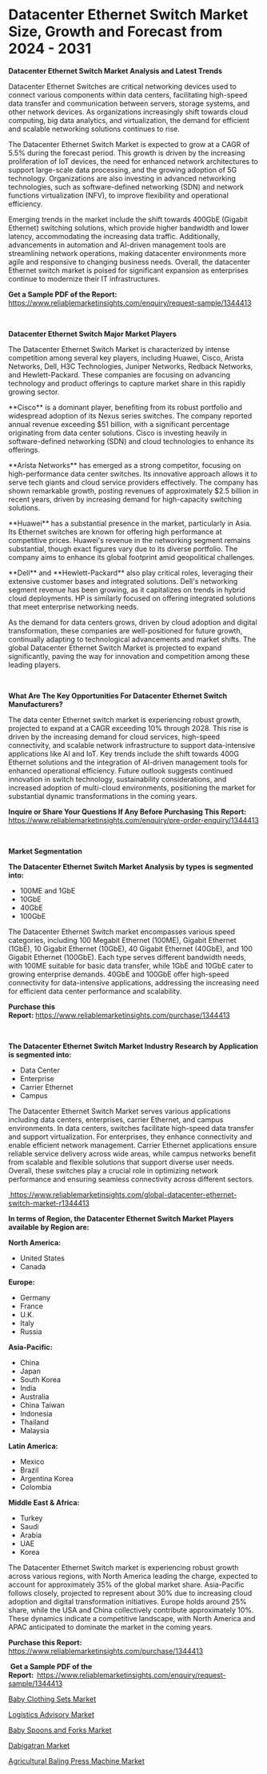 <p><h1>Datacenter Ethernet Switch Market Size, Growth and Forecast from 2024 - 2031</h1></p><p><strong>Datacenter Ethernet Switch Market Analysis and Latest Trends</strong></p>
<p><p>Datacenter Ethernet Switches are critical networking devices used to connect various components within data centers, facilitating high-speed data transfer and communication between servers, storage systems, and other network devices. As organizations increasingly shift towards cloud computing, big data analytics, and virtualization, the demand for efficient and scalable networking solutions continues to rise.</p><p>The Datacenter Ethernet Switch Market is expected to grow at a CAGR of 5.5% during the forecast period. This growth is driven by the increasing proliferation of IoT devices, the need for enhanced network architectures to support large-scale data processing, and the growing adoption of 5G technology. Organizations are also investing in advanced networking technologies, such as software-defined networking (SDN) and network functions virtualization (NFV), to improve flexibility and operational efficiency.</p><p>Emerging trends in the market include the shift towards 400GbE (Gigabit Ethernet) switching solutions, which provide higher bandwidth and lower latency, accommodating the increasing data traffic. Additionally, advancements in automation and AI-driven management tools are streamlining network operations, making datacenter environments more agile and responsive to changing business needs. Overall, the datacenter Ethernet switch market is poised for significant expansion as enterprises continue to modernize their IT infrastructures.</p></p>
<p><strong>Get a Sample PDF of the Report:&nbsp;</strong> <a href="https://www.reliablemarketinsights.com/enquiry/request-sample/1344413?utm_campaign=1602&utm_medium=2&utm_source=Github&utm_content=ia&utm_term=12102024&utm_id=datacenter-ethernet-switch">https://www.reliablemarketinsights.com/enquiry/request-sample/1344413</a></p>
<p>&nbsp;</p>
<p><strong>Datacenter Ethernet Switch Major Market Players</strong></p>
<p><p>The Datacenter Ethernet Switch Market is characterized by intense competition among several key players, including Huawei, Cisco, Arista Networks, Dell, H3C Technologies, Juniper Networks, Redback Networks, and Hewlett-Packard. These companies are focusing on advancing technology and product offerings to capture market share in this rapidly growing sector.</p><p>**Cisco** is a dominant player, benefiting from its robust portfolio and widespread adoption of its Nexus series switches. The company reported annual revenue exceeding $51 billion, with a significant percentage originating from data center solutions. Cisco is investing heavily in software-defined networking (SDN) and cloud technologies to enhance its offerings.</p><p>**Arista Networks** has emerged as a strong competitor, focusing on high-performance data center switches. Its innovative approach allows it to serve tech giants and cloud service providers effectively. The company has shown remarkable growth, posting revenues of approximately $2.5 billion in recent years, driven by increasing demand for high-capacity switching solutions.</p><p>**Huawei** has a substantial presence in the market, particularly in Asia. Its Ethernet switches are known for offering high performance at competitive prices. Huawei's revenue in the networking segment remains substantial, though exact figures vary due to its diverse portfolio. The company aims to enhance its global footprint amid geopolitical challenges.</p><p>**Dell** and **Hewlett-Packard** also play critical roles, leveraging their extensive customer bases and integrated solutions. Dell's networking segment revenue has been growing, as it capitalizes on trends in hybrid cloud deployments. HP is similarly focused on offering integrated solutions that meet enterprise networking needs.</p><p>As the demand for data centers grows, driven by cloud adoption and digital transformation, these companies are well-positioned for future growth, continually adapting to technological advancements and market shifts. The global Datacenter Ethernet Switch Market is projected to expand significantly, paving the way for innovation and competition among these leading players.</p></p>
<p>&nbsp;</p>
<p><strong>What Are The Key Opportunities For Datacenter Ethernet Switch Manufacturers?</strong></p>
<p><p>The data center Ethernet switch market is experiencing robust growth, projected to expand at a CAGR exceeding 10% through 2028. This rise is driven by the increasing demand for cloud services, high-speed connectivity, and scalable network infrastructure to support data-intensive applications like AI and IoT. Key trends include the shift towards 400G Ethernet solutions and the integration of AI-driven management tools for enhanced operational efficiency. Future outlook suggests continued innovation in switch technology, sustainability considerations, and increased adoption of multi-cloud environments, positioning the market for substantial dynamic transformations in the coming years.</p></p>
<p><strong>Inquire or Share Your Questions If Any Before Purchasing This Report:</strong> <a href="https://www.reliablemarketinsights.com/enquiry/pre-order-enquiry/1344413?utm_campaign=1602&utm_medium=2&utm_source=Github&utm_content=ia&utm_term=12102024&utm_id=datacenter-ethernet-switch">https://www.reliablemarketinsights.com/enquiry/pre-order-enquiry/1344413</a></p>
<p>&nbsp;</p>
<p><strong>Market Segmentation</strong></p>
<p><strong>The Datacenter Ethernet Switch Market Analysis by types is segmented into:</strong></p>
<p><ul><li>100ME and 1GbE</li><li>10GbE</li><li>40GbE</li><li>100GbE</li></ul></p>
<p><p>The Datacenter Ethernet Switch market encompasses various speed categories, including 100 Megabit Ethernet (100ME), Gigabit Ethernet (1GbE), 10 Gigabit Ethernet (10GbE), 40 Gigabit Ethernet (40GbE), and 100 Gigabit Ethernet (100GbE). Each type serves different bandwidth needs, with 100ME suitable for basic data transfer, while 1GbE and 10GbE cater to growing enterprise demands. 40GbE and 100GbE offer high-speed connectivity for data-intensive applications, addressing the increasing need for efficient data center performance and scalability.</p></p>
<p><strong>Purchase this Report:&nbsp;</strong><a href="https://www.reliablemarketinsights.com/purchase/1344413?utm_campaign=1602&utm_medium=2&utm_source=Github&utm_content=ia&utm_term=12102024&utm_id=datacenter-ethernet-switch">https://www.reliablemarketinsights.com/purchase/1344413</a></p>
<p>&nbsp;</p>
<p><strong>The Datacenter Ethernet Switch Market Industry Research by Application is segmented into:</strong></p>
<p><ul><li>Data Center</li><li>Enterprise</li><li>Carrier Ethernet</li><li>Campus</li></ul></p>
<p><p>The Datacenter Ethernet Switch Market serves various applications including data centers, enterprises, carrier Ethernet, and campus environments. In data centers, switches facilitate high-speed data transfer and support virtualization. For enterprises, they enhance connectivity and enable efficient network management. Carrier Ethernet applications ensure reliable service delivery across wide areas, while campus networks benefit from scalable and flexible solutions that support diverse user needs. Overall, these switches play a crucial role in optimizing network performance and ensuring seamless connectivity across different sectors.</p></p>
<p><a href="https://www.reliablemarketinsights.com/global-datacenter-ethernet-switch-market-r1344413?utm_campaign=1602&utm_medium=2&utm_source=Github&utm_content=ia&utm_term=12102024&utm_id=datacenter-ethernet-switch">&nbsp;https://www.reliablemarketinsights.com/global-datacenter-ethernet-switch-market-r1344413</a></p>
<p><strong>In terms of Region, the Datacenter Ethernet Switch Market Players available by Region are:</strong></p>
<p>
    <p> <strong> North America: </strong>
        <ul>
            <li>United States</li>
            <li>Canada</li>
        </ul>
        </p> 
    <p> <strong> Europe: </strong>
        <ul>
            <li>Germany</li>
            <li>France</li>
            <li>U.K.</li>
            <li>Italy</li>
            <li>Russia</li>
        </ul>
        </p> 
    <p> <strong> Asia-Pacific: </strong>
        <ul>
            <li>China</li>
            <li>Japan</li>
            <li>South Korea</li>
            <li>India</li>
            <li>Australia</li>
            <li>China Taiwan</li>
            <li>Indonesia</li>
            <li>Thailand</li>
            <li>Malaysia</li>
        </ul>
        </p> 
    <p> <strong> Latin America: </strong>
        <ul>
            <li>Mexico</li>
            <li>Brazil</li>
            <li>Argentina Korea</li>
            <li>Colombia</li>
        </ul>
        </p> 
    <p> <strong> Middle East & Africa: </strong>
        <ul>
            <li>Turkey</li>
            <li>Saudi</li>
            <li>Arabia</li>
            <li>UAE</li>
            <li>Korea</li>
        </ul>
    </p>
    </p>
<p><p>The Datacenter Ethernet Switch market is experiencing robust growth across various regions, with North America leading the charge, expected to account for approximately 35% of the global market share. Asia-Pacific follows closely, projected to represent about 30% due to increasing cloud adoption and digital transformation initiatives. Europe holds around 25% share, while the USA and China collectively contribute approximately 10%. These dynamics indicate a competitive landscape, with North America and APAC anticipated to dominate the market in the coming years.</p></p>
<p><strong>Purchase this Report: </strong><a href="https://www.reliablemarketinsights.com/purchase/1344413?utm_campaign=1602&utm_medium=2&utm_source=Github&utm_content=ia&utm_term=12102024&utm_id=datacenter-ethernet-switch">https://www.reliablemarketinsights.com/purchase/1344413</a></p>
<p>&nbsp;<strong>Get a Sample PDF of the Report:&nbsp;&nbsp;</strong><a href="https://www.reliablemarketinsights.com/enquiry/request-sample/1344413?utm_campaign=1602&utm_medium=2&utm_source=Github&utm_content=ia&utm_term=12102024&utm_id=datacenter-ethernet-switch">https://www.reliablemarketinsights.com/enquiry/request-sample/1344413</a></p>
<p><strong></strong></p>
<p><p><a href="https://www.linkedin.com/pulse/in-depth-baby-clothing-sets-market-review-size-share-dbkoe?utm_campaign=1602&utm_medium=2&utm_source=Github&utm_content=ia&utm_term=12102024&utm_id=datacenter-ethernet-switch">Baby Clothing Sets Market</a></p><p><a href="https://github.com/vimar16th/Market-Research-Report-List-6/blob/main/logistics-advisory-market.md?utm_campaign=1602&utm_medium=2&utm_source=Github&utm_content=ia&utm_term=12102024&utm_id=datacenter-ethernet-switch">Logistics Advisory Market</a></p><p><a href="https://www.linkedin.com/pulse/global-baby-spoons-forks-market-size-expected-experience-cagr-x7xcf?utm_campaign=1602&utm_medium=2&utm_source=Github&utm_content=ia&utm_term=12102024&utm_id=datacenter-ethernet-switch">Baby Spoons and Forks Market</a></p><p><a href="https://github.com/luckyshygirl/Market-Research-Report-List-6/blob/main/dabigatran-market.md?utm_campaign=1602&utm_medium=2&utm_source=Github&utm_content=ia&utm_term=12102024&utm_id=datacenter-ethernet-switch">Dabigatran Market</a></p><p><a href="https://www.linkedin.com/pulse/investing-agricultural-baling-press-machine-market-trends-trvhe?utm_campaign=1602&utm_medium=2&utm_source=Github&utm_content=ia&utm_term=12102024&utm_id=datacenter-ethernet-switch">Agricultural Baling Press Machine Market</a></p></p>